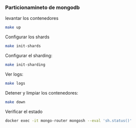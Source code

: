 ### Particionamineto de mongodb


levantar los contenedores

```bash
make up
```

Configurar los shards
```bash
make init-shards
```

Configurar el sharding:
```bash
make init-sharding
```
Ver logs:
```bash
make logs
```
Detener y limpiar los contenedores:
```bash
make down
```

Verificar el estado
```bash
docker exec -it mongo-router mongosh --eval 'sh.status()'
```